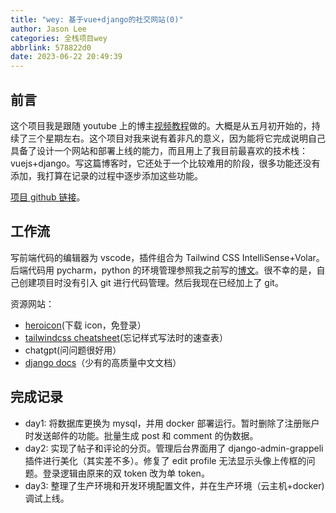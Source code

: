 ```yaml
---
title: "wey: 基于vue+django的社交网站(0)"
author: Jason Lee
categories: 全栈项目wey
abbrlink: 578822d0
date: 2023-06-22 20:49:39
---
```


## 前言

这个项目我是跟随 youtube 上的博主[视频教程](https://www.youtube.com/watch?v=xOxN_7coIDw&list=PLpyspNLjzwBlobEvnZzyWP8I-ORQcq4IO&ab_channel=CodeWithStein)做的。大概是从五月初开始的，持续了三个星期左右。这个项目对我来说有着非凡的意义，因为能将它完成说明自己具备了设计一个网站和部署上线的能力，而且用上了我目前最喜欢的技术栈：vuejs+django。写这篇博客时，它还处于一个比较难用的阶段，很多功能还没有添加，我打算在记录的过程中逐步添加这些功能。

<!-- 这将会是一个系列，包含：

1. 本文对技术栈工作流的总结，方便在很长一段时间不开发后能快速启动一个最舒适的开发环境。以及待办列表，记录要添加的功能
2. 前端篇
3. 后端篇
4. 部署篇 -->

[项目 github 链接](https://github.com/li199-code/wey)。

## 工作流

写前端代码的编辑器为 vscode，插件组合为 Tailwind CSS IntelliSense+Volar。后端代码用 pycharm，python 的环境管理参照我之前写的[博文](https://blog.jasonleehere.com/2023/06/21/wo-de-python-kai-fa-huan-jing-guan-li-shi-jian/)。很不幸的是，自己创建项目时没有引入 git 进行代码管理。然后我现在已经加上了 git。

资源网站：

- [heroicon](https://heroicons.com/)(下载 icon，免登录）
- [tailwindcss cheatsheet](https://tailwindcomponents.com/cheatsheet/)(忘记样式写法时的速查表）
- chatgpt(问问题很好用）
- [django docs](https://docs.djangoproject.com/zh-hans/4.2/intro/)（少有的高质量中文文档）

## 完成记录

- day1: 将数据库更换为 mysql，并用 docker 部署运行。暂时删除了注册账户时发送邮件的功能。批量生成 post 和 comment 的伪数据。
- day2: 实现了帖子和评论的分页。管理后台界面用了 django-admin-grappeli 插件进行美化（其实差不多）。修复了 edit profile 无法显示头像上传框的问题。登录逻辑由原来的双 token 改为单 token。
- day3: 整理了生产环境和开发环境配置文件，并在生产环境（云主机+docker)调试上线。

